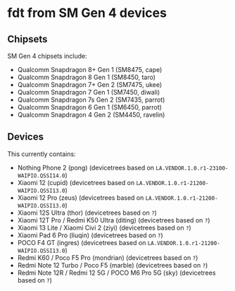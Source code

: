# fdt from SM Gen 4 devices

## Chipsets

SM Gen 4 chipsets include:

* Qualcomm Snapdragon 8+ Gen 1 (SM8475, cape)
* Qualcomm Snapdragon 8 Gen 1 (SM8450, taro)
* Qualcomm Snapdragon 7+ Gen 2 (SM7475, ukee)
* Qualcomm Snapdragon 7 Gen 1 (SM7450, diwali)
* Qualcomm Snapdragon 7s Gen 2 (SM7435, parrot)
* Qualcomm Snapdragon 6 Gen 1 (SM6450, parrot)
* Qualcomm Snapdragon 4 Gen 2 (SM4450, ravelin)

## Devices

This currently contains:

* Nothing Phone 2 (pong) (devicetrees based on `LA.VENDOR.1.0.r1-23100-WAIPIO.QSSI14.0`)
* Xiaomi 12 (cupid) (devicetrees based on `LA.VENDOR.1.0.r1-21200-WAIPIO.QSSI13.0`)
* Xiaomi 12 Pro (zeus) (devicetrees based on `LA.VENDOR.1.0.r1-21200-WAIPIO.QSSI13.0`)
* Xiaomi 12S Ultra (thor) (devicetrees based on `?`)
* Xiaomi 12T Pro / Redmi K50 Ultra (diting) (devicetrees based on `?`)
* Xiaomi 13 Lite / Xiaomi Civi 2 (ziyi) (devicetrees based on `?`)
* Xiaomi Pad 6 Pro (liuqin) (devicetrees based on `?`)
* POCO F4 GT (ingres) (devicetrees based on `LA.VENDOR.1.0.r1-21200-WAIPIO.QSSI13.0`)
* Redmi K60 / Poco F5 Pro (mondrian) (devicetrees based on `?`)
* Redmi Note 12 Turbo / Poco F5 (marble) (devicetrees based on `?`)
* Redmi Note 12R / Redmi 12 5G / POCO M6 Pro 5G (sky) (devicetrees based on `?`)
